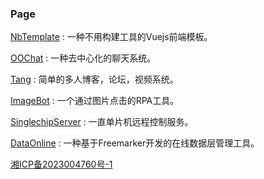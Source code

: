 ### Page

[NbTemplate](https://ooqn.com/NbTemplate) : 一种不用构建工具的Vuejs前端模板。

[OOChat](https://github.com/bobcbui/chat) : 一种去中心化的聊天系统。

[Tang](https://we.ooqn.com) : 简单的多人博客，论坛，视频系统。

[ImageBot](#) : 一个通过图片点击的RPA工具。

[SinglechipServer](#) : 一直单片机远程控制服务。

[DataOnline](#) : 一种基于Freemarker开发的在线数据层管理工具。

[湘ICP备2023004760号-1]([1111](https://beian.miit.gov.cn/)https://beian.miit.gov.cn/)
